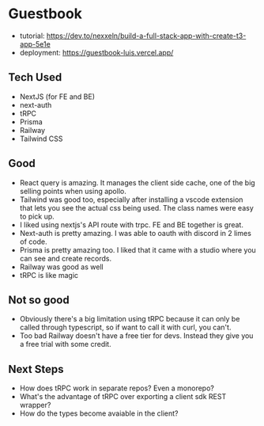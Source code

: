 # Guestbook

- tutorial: https://dev.to/nexxeln/build-a-full-stack-app-with-create-t3-app-5e1e
- deployment: https://guestbook-luis.vercel.app/

## Tech Used

- NextJS (for FE and BE)
- next-auth
- tRPC
- Prisma
- Railway
- Tailwind CSS

## Good

- React query is amazing. It manages the client side cache, one of the big selling points when using apollo.
- Tailwind was good too, especially after installing a vscode extension that lets you see the actual css being used. The class names were easy to pick up.
- I liked using nextjs's API route with trpc. FE and BE together is great.
- Next-auth is pretty amazing. I was able to oauth with discord in 2 limes of code.
- Prisma is pretty amazing too. I liked that it came with a studio where you can see and create records.
- Railway was good as well
- tRPC is like magic

## Not so good

- Obviously there's a big limitation using tRPC because it can only be called through typescript, so if want to call it with curl, you can't.
- Too bad Railway doesn't have a free tier for devs. Instead they give you a free trial with some credit.

## Next Steps

- How does tRPC work in separate repos? Even a monorepo?
- What's the advantage of tRPC over exporting a client sdk REST wrapper?
- How do the types become avaiable in the client?
